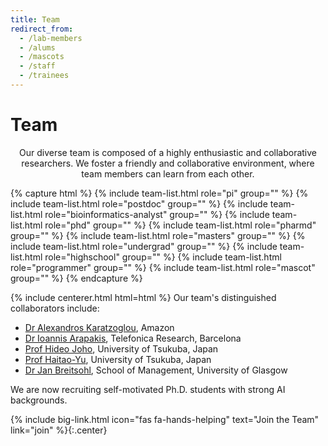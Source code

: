 ```yaml
---
title: Team
redirect_from:
  - /lab-members
  - /alums
  - /mascots
  - /staff
  - /trainees
---
```


# <i class="fas fa-users"></i>Team

<p style="text-align: center;">
Our diverse team is composed of a highly enthusiastic and collaborative researchers. We foster a friendly and collaborative environment, where team members can learn from each other.
</p>

{% capture html %}
{% include team-list.html role="pi" group="" %}
{% include team-list.html role="postdoc" group="" %}
{% include team-list.html role="bioinformatics-analyst" group="" %}
{% include team-list.html role="phd" group="" %}
{% include team-list.html role="pharmd" group="" %}
{% include team-list.html role="masters" group="" %}
{% include team-list.html role="undergrad" group="" %}
{% include team-list.html role="highschool" group="" %}
{% include team-list.html role="programmer" group="" %}
{% include team-list.html role="mascot" group="" %}
{% endcapture %}

{% include centerer.html html=html %}
Our team's distinguished collaborators include:
<ul>
  <li><a href="https://alexiskz.wordpress.com/" target="_blank">Dr Alexandros Karatzoglou</a>, Amazon</li>
  <li><a href="https://iarapakis.github.io/">Dr Ioannis Arapakis</a>, Telefonica Research, Barcelona</li>
  <li><a href="https://joholab.slis.tsukuba.ac.jp/">Prof Hideo Joho</a>, University of Tsukuba, Japan</li>
  <li><a href="https://ii-research-yu.github.io/">Prof Haitao-Yu</a>, University of Tsukuba, Japan</li>
  <li><a href="https://www.linkedin.com/in/jan-breitsohl-34807226/">Dr Jan Breitsohl</a>, School of Management, University of Glasgow</li>
</ul>

<!-- section break -->

We are now recruiting self-motivated Ph.D. students with strong AI backgrounds.

{%
  include big-link.html
  icon="fas fa-hands-helping"
  text="Join the Team"
  link="join"
%}{:.center}


<!-- section break -->





<!-- section break -->
<!-- 
{%
  include figure.html
  image="images/team/group.jpg"
  caption="Mangul Lab Research Group"
  width="100%" 
%} -->
